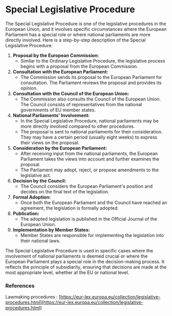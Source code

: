 # Special Legislative Procedure

The Special Legislative Procedure is one of the legislative procedures in the European Union, and it involves specific circumstances where the European Parliament has a special role or where national parliaments are more directly involved. Here is a step-by-step description of the Special Legislative Procedure:

1. **Proposal by the European Commission:**
   * Similar to the Ordinary Legislative Procedure, the legislative process begins with a proposal from the European Commission.
2. **Consultation with the European Parliament:**
   * The Commission sends its proposal to the European Parliament for consultation. The Parliament reviews the proposal and provides its opinion.
3. **Consultation with the Council of the European Union:**
   * The Commission also consults the Council of the European Union. The Council consists of representatives from the national governments of EU member states.
4. **National Parliaments' Involvement:**
   * In the Special Legislative Procedure, national parliaments may be more directly involved compared to other procedures.
   * The proposal is sent to national parliaments for their consideration. They may have a certain period (usually eight weeks) to express their views on the proposal.
5. **Consideration by the European Parliament:**
   * After receiving input from the national parliaments, the European Parliament takes the views into account and further examines the proposal.
   * The Parliament may adopt, reject, or propose amendments to the legislative act.
6. **Decision by the Council:**
   * The Council considers the European Parliament's position and decides on the final text of the legislation.
7. **Formal Adoption:**
   * Once both the European Parliament and the Council have reached an agreement, the legislation is formally adopted.
8. **Publication:**
   * The adopted legislation is published in the Official Journal of the European Union.
9. **Implementation by Member States:**
   * Member States are responsible for implementing the legislation into their national laws.

The Special Legislative Procedure is used in specific cases where the involvement of national parliaments is deemed crucial or where the European Parliament plays a special role in the decision-making process. It reflects the principle of subsidiarity, ensuring that decisions are made at the most appropriate level, whether at the EU or national level.

### References

Lawmaking procedures : [https://eur-lex.europa.eu/collection/legislative-procedures.html](https://eur-lex.europa.eu/collection/legislative-procedures.html)
